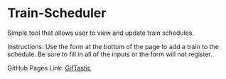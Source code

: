 # Train-Scheduler

Simple tool that allows user to view and update train schedules.

Instructions: Use the form at the bottom of the page to add a train to the schedule. Be sure to fill in all of the inputs or the form will not register.

GitHub Pages Link: [GifTastic](https://skmanik.github.io/Train-Scheduler)